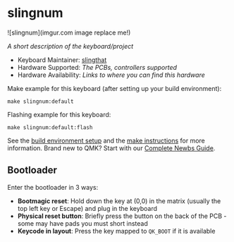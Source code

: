 # slingnum

![slingnum](imgur.com image replace me!)

*A short description of the keyboard/project*

* Keyboard Maintainer: [slingthat](https://github.com/slingthat)
* Hardware Supported: *The PCBs, controllers supported*
* Hardware Availability: *Links to where you can find this hardware*

Make example for this keyboard (after setting up your build environment):

    make slingnum:default

Flashing example for this keyboard:

    make slingnum:default:flash

See the [build environment setup](https://docs.qmk.fm/#/getting_started_build_tools) and the [make instructions](https://docs.qmk.fm/#/getting_started_make_guide) for more information. Brand new to QMK? Start with our [Complete Newbs Guide](https://docs.qmk.fm/#/newbs).

## Bootloader

Enter the bootloader in 3 ways:

* **Bootmagic reset**: Hold down the key at (0,0) in the matrix (usually the top left key or Escape) and plug in the keyboard
* **Physical reset button**: Briefly press the button on the back of the PCB - some may have pads you must short instead
* **Keycode in layout**: Press the key mapped to `QK_BOOT` if it is available
